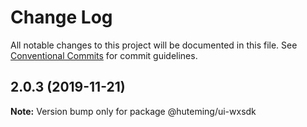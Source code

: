 # Change Log

All notable changes to this project will be documented in this file.
See [Conventional Commits](https://conventionalcommits.org) for commit guidelines.

## 2.0.3 (2019-11-21)

**Note:** Version bump only for package @huteming/ui-wxsdk
